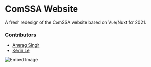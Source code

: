 # ComSSA Website

A fresh redesign of the ComSSA website based on Vue/Nuxt for 2021.

### Contributors

- [Anurag Singh](https://github.com/Accurate0)
- [Kevin Le](https://github.com/kevinle-1)

![Embed Image](https://i.imgur.com/MffpQVL.jpg)
